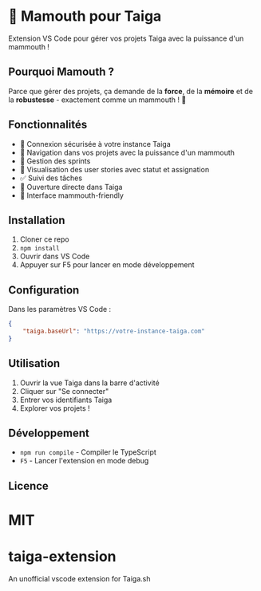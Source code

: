 # 🦣 Mamouth pour Taiga

Extension VS Code pour gérer vos projets Taiga avec la puissance d'un mammouth !

## Pourquoi Mamouth ?

Parce que gérer des projets, ça demande de la **force**, de la **mémoire** et de la **robustesse** - exactement comme un mammouth ! 🦣

## Fonctionnalités

- 🔐 Connexion sécurisée à votre instance Taiga
- 📁 Navigation dans vos projets avec la puissance d'un mammouth
- 🏃 Gestion des sprints
- 📝 Visualisation des user stories avec statut et assignation
- ✅ Suivi des tâches
- 🔗 Ouverture directe dans Taiga
- 🦣 Interface mammouth-friendly

## Installation

1. Cloner ce repo
2. `npm install`
3. Ouvrir dans VS Code
4. Appuyer sur F5 pour lancer en mode développement

## Configuration

Dans les paramètres VS Code :

```json
{
    "taiga.baseUrl": "https://votre-instance-taiga.com"
}
```

## Utilisation

1. Ouvrir la vue Taiga dans la barre d'activité
2. Cliquer sur "Se connecter"
3. Entrer vos identifiants Taiga
4. Explorer vos projets !

## Développement

- `npm run compile` - Compiler le TypeScript
- `F5` - Lancer l'extension en mode debug

## Licence

MIT
=======
# taiga-extension
An unofficial vscode extension for Taiga.sh
